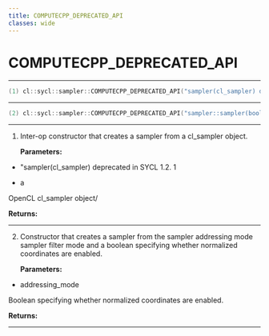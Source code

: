 ```yaml
---
title: COMPUTECPP_DEPRECATED_API
classes: wide
---
```

# COMPUTECPP_DEPRECATED_API

---

```cpp
(1) cl::sycl::sampler::COMPUTECPP_DEPRECATED_API("sampler(cl_sampler) deprecated in SYCL 1.2.1, " "please also provide a SYCL context") explicit sampler(cl_sampler clSampler)
```

---

```cpp
(2) cl::sycl::sampler::COMPUTECPP_DEPRECATED_API("sampler::sampler(bool, addressing_mode, filtering_mode) deprecated. Use" "sampler::sampler(coordinate_normalization_mode, addressing_mode," "filtering_mode) instead.") sampler(const bool normalizedCoords
```

---

1. Inter-op constructor that creates a sampler from a cl_sampler object. 

   **Parameters:**

  * "sampler(cl_sampler) deprecated in SYCL 1.2. 1

   

  * a 

   OpenCL cl_sampler object/ 

   **Returns:** 

---

2. Constructor that creates a sampler from the sampler addressing mode sampler filter mode and a boolean specifying whether normalized coordinates are enabled. 

   **Parameters:**

  * addressing_mode 

   Boolean specifying whether normalized coordinates are enabled. 

   **Returns:** 

---

